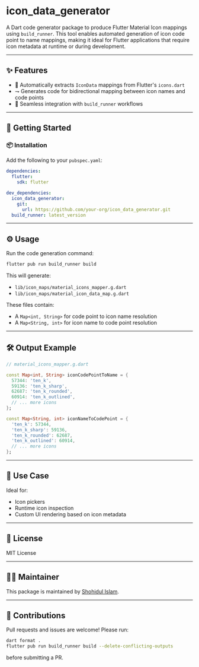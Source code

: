 # icon_data_generator

A Dart code generator package to produce Flutter Material Icon mappings using `build_runner`. This tool enables automated generation of icon code point to name mappings, making it ideal for Flutter applications that require icon metadata at runtime or during development.

---

## ✨ Features

* 🔧 Automatically extracts `IconData` mappings from Flutter's `icons.dart`
* ⇁ Generates code for bidirectional mapping between icon names and code points
* 🔌 Seamless integration with `build_runner` workflows

---

## 🚀 Getting Started

### 📦 Installation

Add the following to your `pubspec.yaml`:

```yaml
dependencies:
  flutter:
    sdk: flutter

dev_dependencies:
  icon_data_generator:
    git:
      url: https://github.com/your-org/icon_data_generator.git
  build_runner: latest_version
```

---

## ⚙️ Usage

Run the code generation command:

```bash
flutter pub run build_runner build
```

This will generate:

* `lib/icon_maps/material_icons_mapper.g.dart`
* `lib/icon_maps/material_icon_data_map.g.dart`

These files contain:

* A `Map<int, String>` for code point to icon name resolution
* A `Map<String, int>` for icon name to code point resolution

---

## 🛠️ Output Example

```dart
// material_icons_mapper.g.dart

const Map<int, String> iconCodePointToName = {
  57344: 'ten_k',
  59136: 'ten_k_sharp',
  62687: 'ten_k_rounded',
  60914: 'ten_k_outlined',
  // ... more icons
};

const Map<String, int> iconNameToCodePoint = {
  'ten_k': 57344,
  'ten_k_sharp': 59136,
  'ten_k_rounded': 62687,
  'ten_k_outlined': 60914,
  // ... more icons
};
```

---

## 🧹 Use Case

Ideal for:

* Icon pickers
* Runtime icon inspection
* Custom UI rendering based on icon metadata

---

## 📜 License

MIT License

---

## 👨‍👷 Maintainer

This package is maintained by [Shohidul Islam](https://github.com/shohidul).

---

## 🤝 Contributions

Pull requests and issues are welcome! Please run:

```bash
dart format .
flutter pub run build_runner build --delete-conflicting-outputs
```

before submitting a PR.
